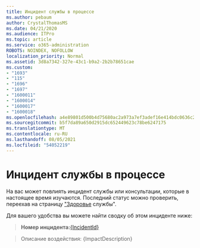 ```yaml
---
title: Инцидент службы в процессе
ms.author: pebaum
author: CrystalThomasMS
ms.date: 04/21/2020
ms.audience: ITPro
ms.topic: article
ms.service: o365-administration
ROBOTS: NOINDEX, NOFOLLOW
localization_priority: Normal
ms.assetid: 3d8a7342-327e-43c1-b9a2-2b2b78651cae
ms.custom:
- "1693"
- "115"
- "1696"
- "1697"
- "1600011"
- "1600014"
- "1600017"
- "1600018"
ms.openlocfilehash: a4e89801d500b4d75680ac2a973a7ef3adef16e414bdc0636c222dde6e462cd7
ms.sourcegitcommit: b5f7da89a650d2915dc652449623c78be6247175
ms.translationtype: MT
ms.contentlocale: ru-RU
ms.lasthandoff: 08/05/2021
ms.locfileid: "54052219"
---
```

# <a name="service-incident-in-progress"></a>Инцидент службы в процессе

На вас может повлиять инцидент службы или консультации, которые в настоящее время изучаются. Последний статус можно проверить, переехав на страницу ["Здоровье](https://admin.microsoft.com/adminportal/home#/servicehealth) службы".
  
Для вашего удобства вы можете найти сводку об этом инциденте ниже:
  
> **Номер инцидента:**[{IncidentId}](https://admin.microsoft.com/adminportal/home#/servicehealth)
 
> Описание воздействия: {ImpactDescription}
